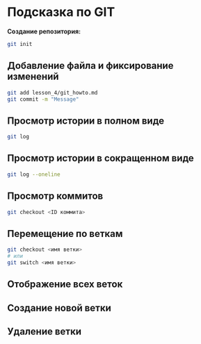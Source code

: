 # Подсказка по GIT

**Создание репозитория:**
```sh
git init
```
## Добавление файла и фиксирование изменений
```sh
git add lesson_4/git_howto.md
git commit -m "Message"
```
## Просмотр истории в полном виде
```sh
git log
```
## Просмотр истории в сокращенном виде
```sh
git log --oneline
```

## Просмотр коммитов
```sh
git checkout <ID коммита>
```

## Перемещение по веткам
```sh
git checkout <имя ветки>
# или
git switch <имя ветки>
```

## Отображение всех веток


## Создание новой ветки


## Удаление ветки


